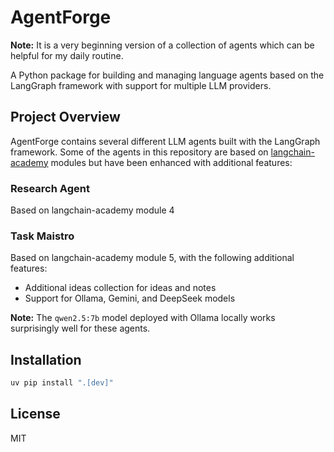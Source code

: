 # AgentForge

**Note:** It is a very beginning version of a collection of agents which can be helpful for my daily routine. 

A Python package for building and managing language agents based on the LangGraph framework with support for multiple LLM providers.

## Project Overview

AgentForge contains several different LLM agents built with the LangGraph framework. Some of the agents in this repository are based on [langchain-academy](https://github.com/langchain-ai/langchain-academy) modules but have been enhanced with additional features:

### Research Agent
Based on langchain-academy module 4

### Task Maistro
Based on langchain-academy module 5, with the following additional features:
* Additional ideas collection for ideas and notes
* Support for Ollama, Gemini, and DeepSeek models

**Note:** The `qwen2.5:7b` model deployed with Ollama locally works surprisingly well for these agents.

## Installation

```bash
uv pip install ".[dev]"
```

## License

MIT 